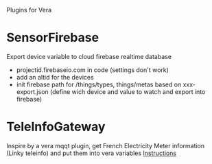 Plugins for Vera

# SensorFirebase
Export device variable to cloud firebase realtime database
* projectid.firebaseio.com in code (settings don't work)
* add an altid for the devices
* init firebase path for /things/types, things/metas based on xxx-export.json (define wich device and value to watch and export into firebase)

# TeleInfoGateway
Inspire by a vera mqqt plugin, get French Electricity Meter information (Linky teleinfo) and put them into vera variables
[Instructions](./teleinfogate/README)

